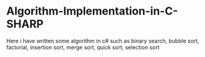 Algorithm-Implementation-in-C-SHARP
===================================

Here i have written some algorithm in c# such as binary search, bubble sort, factorial, insertion sort, merge sort, quick sort, selection sort
